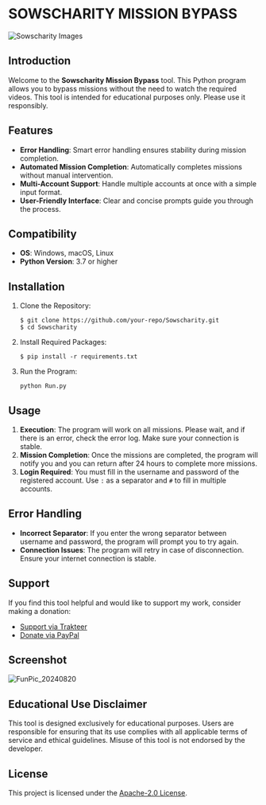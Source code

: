 # SOWSCHARITY MISSION BYPASS
![Sowscharity Images](https://github.com/user-attachments/assets/afbec8e7-9e1e-493b-bf71-d065fa5d4cd8)

## Introduction
Welcome to the **Sowscharity Mission Bypass** tool. This Python program allows you to bypass missions without the need to watch the required videos. This tool is intended for educational purposes only. Please use it responsibly.

## Features
- **Error Handling**: Smart error handling ensures stability during mission completion.
- **Automated Mission Completion**: Automatically completes missions without manual intervention.
- **Multi-Account Support**: Handle multiple accounts at once with a simple input format.
- **User-Friendly Interface**: Clear and concise prompts guide you through the process.

## Compatibility
- **OS**: Windows, macOS, Linux
- **Python Version**: 3.7 or higher

## Installation
1. Clone the Repository:
    ```
    $ git clone https://github.com/your-repo/Sowscharity.git
    $ cd Sowscharity
    ```
2. Install Required Packages:
    ```
    $ pip install -r requirements.txt
    ```
3. Run the Program:
    ```
    python Run.py
    ```

## Usage
1. **Execution**: The program will work on all missions. Please wait, and if there is an error, check the error log. Make sure your connection is stable.
2. **Mission Completion**: Once the missions are completed, the program will notify you and you can return after 24 hours to complete more missions.
3. **Login Required**: You must fill in the username and password of the registered account. Use `:` as a separator and `#` to fill in multiple accounts.

## Error Handling
- **Incorrect Separator**: If you enter the wrong separator between username and password, the program will prompt you to try again.
- **Connection Issues**: The program will retry in case of disconnection. Ensure your internet connection is stable.

## Support
If you find this tool helpful and would like to support my work, consider making a donation:

- [Support via Trakteer](https://trakteer.id/rozhak_official/tip)
- [Donate via PayPal](https://paypal.me/rozhak9)

## Screenshot
![FunPic_20240820](https://github.com/user-attachments/assets/fe21bcb9-1007-45da-8ba6-2757f6871768)

## Educational Use Disclaimer
This tool is designed exclusively for educational purposes. Users are responsible for ensuring that its use complies with all applicable terms of service and ethical guidelines. Misuse of this tool is not endorsed by the developer.

## License 
This project is licensed under the [Apache-2.0 License]().
